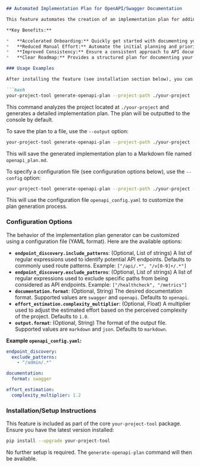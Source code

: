 ```markdown
## Automated Implementation Plan for OpenAPI/Swagger Documentation

This feature automates the creation of an implementation plan for adding OpenAPI/Swagger documentation to your project. By analyzing your codebase, it identifies potential endpoints and suggests a structured approach to documenting them, saving you time and effort in the initial planning stages. It generates a prioritized list of endpoints, suggests relevant documentation approaches based on your project type, and estimates the effort involved.

**Key Benefits:**

*   **Accelerated Onboarding:** Quickly get started with documenting your APIs.
*   **Reduced Manual Effort:** Automate the initial planning and prioritization process.
*   **Improved Consistency:** Ensure a consistent approach to API documentation across your project.
*   **Clear Roadmap:** Provides a structured plan for documenting your APIs.

### Usage Examples

After installing the feature (see installation section below), you can generate an implementation plan using the following command:

```bash
your-project-tool generate-openapi-plan --project-path ./your-project
```

This command analyzes the project located at `./your-project` and generates a detailed implementation plan.  The plan will be outputted to the console by default.

To save the plan to a file, use the `--output` option:

```bash
your-project-tool generate-openapi-plan --project-path ./your-project --output openapi_plan.md
```

This will save the generated implementation plan to a Markdown file named `openapi_plan.md`.

To specify a configuration file (see configuration options below), use the `--config` option:

```bash
your-project-tool generate-openapi-plan --project-path ./your-project --config openapi_config.yaml
```

This will use the configuration file `openapi_config.yaml` to customize the plan generation process.

### Configuration Options

The behavior of the implementation plan generator can be customized using a configuration file (YAML format).  Here are the available options:

*   **`endpoint_discovery.include_patterns`**: (Optional, List of strings) A list of regular expressions used to identify potential API endpoints.  Defaults to commonly used route patterns. Example: `["/api/.*", "/v[0-9]+/.*"]`
*   **`endpoint_discovery.exclude_patterns`**: (Optional, List of strings) A list of regular expressions used to exclude specific paths from being considered as API endpoints. Example: `["/healthcheck", "/metrics"]`
*   **`documentation.format`**: (Optional, String)  The desired documentation format.  Supported values are `swagger` and `openapi`. Defaults to `openapi`.
*   **`effort_estimation.complexity_multiplier`**: (Optional, Float) A multiplier used to adjust the estimated effort based on the perceived complexity of the project. Defaults to `1.0`.
*   **`output.format`**: (Optional, String) The format of the output file. Supported values are `markdown` and `json`. Defaults to `markdown`.

**Example `openapi_config.yaml`:**

```yaml
endpoint_discovery:
  exclude_patterns:
    - "/admin/.*"

documentation:
  format: swagger

effort_estimation:
  complexity_multiplier: 1.2
```

### Installation/Setup Instructions

This feature is included as part of the core `your-project-tool` package. Ensure you have the latest version installed:

```bash
pip install --upgrade your-project-tool
```

No further setup is required.  The `generate-openapi-plan` command will then be available.
```